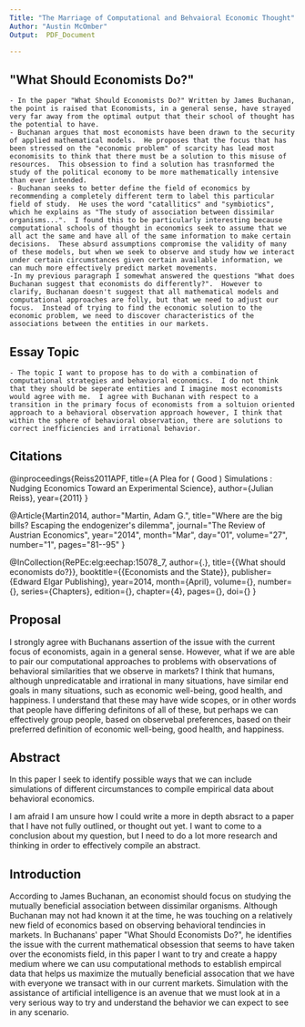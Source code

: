```yaml
---
Title: "The Marriage of Computational and Behvaioral Economic Thought"
Author: "Austin McOmber"
Output:  PDF_Document

---
```


## "What Should Economists Do?"
    - In the paper "What Should Economists Do?" Written by James Buchanan, the point is raised that Economists, in a general sense, have strayed very far away from the optimal output that their school of thought has the potential to have. 
    - Buchanan argues that most economists have been drawn to the security of applied mathematical models.  He proposes that the focus that has been stressed on the "economic problem" of scarcity has lead most economisits to think that there must be a solution to this misuse of resources.  This obsession to find a solution has trasnformed the study of the political economy to be more mathematically intensive than ever intended.  
    - Buchanan seeks to better define the field of economics by recommending a completely different term to label this particular field of study.  He uses the word "catallitics" and "symbiotics", which he explains as "The study of association between dissimilar organisms...".  I found this to be particularly interesting because computational schools of thought in economics seek to assume that we all act the same and have all of the same information to make certain decisions.  These absurd assumptions compromise the validity of many of these models, but when we seek to observe and study how we interact under certain circumstances given certain available information, we can much more effectively predict market movements.  
    -In my previous paragraph I somewhat answered the questions "What does Buchanan suggest that economists do differently?".  However to clarify, Buchanan doesn't suggest that all mathematical models and computational approaches are folly, but that we need to adjust our focus.  Instead of trying to find the economic solution to the economic problem, we need to discover characteristics of the associations between the entities in our markets.
    
    
## Essay Topic 
    - The topic I want to propose has to do with a combination of computational strategies and behavioral economics.  I do not think that they should be seperate entities and I imagine most economists would agree with me.  I agree with Buchanan with respect to a transition in the primary focus of economists from a soltuion oriented approach to a behavioral observation approach however, I think that within the sphere of behavioral observation, there are solutions to correct inefficiencies and irrational behavior.   



## Citations

@inproceedings{Reiss2011APF,
title={A Plea for ( Good ) Simulations : Nudging Economics Toward an Experimental Science},
author={Julian Reiss},
year={2011}
}

 @Article{Martin2014,
author="Martin, Adam G.",
title="Where are the big bills? Escaping the endogenizer's dilemma",
journal="The Review of Austrian Economics",
year="2014",
month="Mar",
day="01",
volume="27",
number="1",
pages="81--95"
}

@InCollection{RePEc:elg:eechap:15078_7,
  author={.},
  title={{What should economists do?}},
  booktitle={{Economists and the State}},
  publisher={Edward Elgar Publishing},
  year=2014,
  month={April},
  volume={},
  number={},
  series={Chapters},
  edition={},
  chapter={4},
  pages={},
  doi={}
  }
  
  
  
##  Proposal

I strongly agree with Buchanans assertion of the issue with the current focus of economists, again in a general sense.  However, what if we are able to pair our computational approaches to problems with observations of behavioral similarities that we observe in markets?  I think that humans, although unpredicatable and irrational in many situations, have similar end goals in many situations, such as economic well-being, good health, and happiness.  I understand that these may have wide scopes, or in other words that people have differing definitons of all of these, but perhaps we can effectively group people, based on observebal preferences, based on their preferred definition of economic well-being, good health, and happiness.  

## Abstract  

In this paper I seek to identify possible ways that we can include simulations of different circumstances to compile empirical data about behavioral economics. 

I am afraid I am unsure how I could write a more in depth absract to a paper that I have not fully outlined, or thought out yet.  I want to come to a conclusion about my question, but I need to do a lot more research and thinking in order to effectively compile an abstract. 


## Introduction

According to James Buchanan, an economist should focus on studying the mutually beneficial association between dissimilar organisms.  Although Buchanan may not had known it at the time, he was touching on a relatively new field of economics based on observing behavioral tendincies in markets.  In Buchanans' paper "What Should Economists Do?", he identifies the issue with the current mathematical obsession that seems to have taken over the economists field, in this paper I want to try and create a happy medium where we can usu computational methods to establish empircal data that helps us maximize the mutually beneficial assocation that we have with everyone we transact with in our current markets.  Simulation with the assistance of artificial intelligence is an avenue that we must look at in a very serious way to try and understand the behavior we can expect to see in any scenario. 
